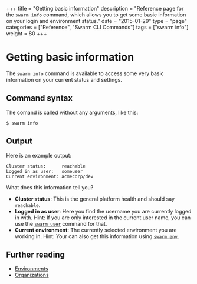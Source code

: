+++
title = "Getting basic information"
description = "Reference page for the `swarm info` command, which allows you to get some basic information on your login and environment status."
date = "2015-01-29"
type = "page"
categories = ["Reference", "Swarm CLI Commands"]
tags = ["swarm info"]
weight = 80
+++

# Getting basic information

The `swarm info` command is available to access some very basic information on your current status and settings.

## Command syntax

The comand is called without any arguments, like this:

```nohighlight
$ swarm info
```

## Output

Here is an example output:

```nohighlight
Cluster status:      reachable
Logged in as user:   someuser
Current environment: acmecorp/dev
```

What does this information tell you?

* __Cluster status__: This is the general platform health and should say `reachable`.
* __Logged in as user__: Here you find the username you are currently logged in with. Hint: If you are only interested in the current user name, you can use the [`swarm user`](../user/) command for that.
* __Current environment__: The currently selected environment you are working in. Hint: Your can also get this information using [`swarm env`](../env/).

## Further reading

* [Environments](../env/)
* [Organizations](../org/)
